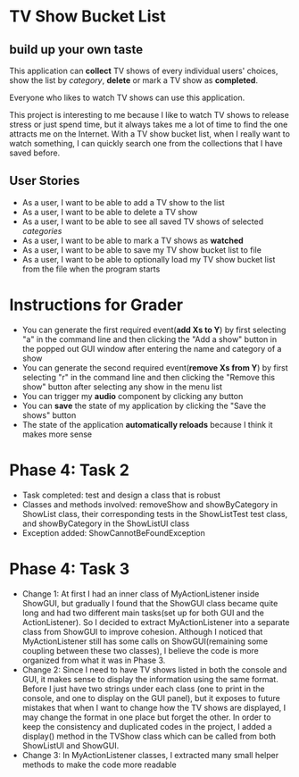 # TV Show Bucket List

## build up your own taste

This application can **collect** TV shows of every individual users' 
choices, show the list by *category*, **delete** or mark a 
TV show as **completed**. 

Everyone who likes to watch TV shows can use this application.

This project is interesting to me because I like to watch TV shows to release 
stress or just spend time, but it always takes me a lot of time to find 
the one attracts me on the Internet. With a TV show bucket list, when I 
really want to watch something, I can quickly search one from the collections that I have saved before.

## User Stories 
- As a user, I want to be able to add a TV show to the list
- As a user, I want to be able to delete a TV show
- As a user, I want to be able to see all saved TV shows of selected *categories*
- As a user, I want to be able to mark a TV shows as **watched**
- As a user, I want to be able to save my TV show bucket list to file
- As a user, I want to be able to optionally load my TV show bucket list from the file when the program starts

# Instructions for Grader
- You can generate the first required event(**add Xs to Y**) by first selecting "a" in the command line and then
  clicking the "Add a show" button in the popped out GUI window after entering the name and category of a show
- You can generate the second required event(**remove Xs from Y**) by first selecting "r" in the command line and 
  then clicking the "Remove this show" button after selecting any show in the menu list
- You can trigger my **audio** component by clicking any button
- You can **save** the state of my application by clicking the "Save the shows" button
- The state of the application **automatically reloads** because I think it makes more sense

# Phase 4: Task 2
- Task completed: test and design a class that is robust
- Classes and methods involved: removeShow and showByCategory in ShowList class, their corresponding tests in the 
  ShowListTest test class, and showByCategory in the ShowListUI class
- Exception added: ShowCannotBeFoundException

# Phase 4: Task 3
- Change 1: At first I had an inner class of MyActionListener inside ShowGUI, but gradually I found that the ShowGUI
            class became quite long and had two different main tasks(set up for both GUI and the ActionListener). So I 
            decided to extract MyActionListener into a separate class from ShowGUI to improve cohesion. Although I 
            noticed that MyActionListener still has some calls on ShowGUI(remaining some coupling between these two
            classes), I believe the code is more organized from what it was in Phase 3.
- Change 2: Since I need to have TV shows listed in both the console and GUI, it makes sense to display the information
            using the same format. Before I just have two strings under each class (one to print in the console, and one
            to display on the GUI panel), but it exposes to future mistakes that when I want to change how the TV shows 
            are displayed, I may change the format in one place but forget the other. In order to keep the consistency 
            and duplicated codes in the project, I added a display() method in the TVShow class which can be called from
            both ShowListUI and ShowGUI.
- Change 3: In MyActionListener classes, I extracted many small helper methods to make the code more readable